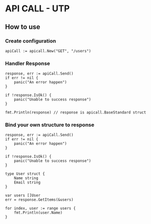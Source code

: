 # API CALL - UTP  

## How to use  

### Create configuration

```
apiCall := apicall.New("GET", "/users")
```

### Handler Response  

```
response, err := apiCall.Send()
if err != nil {
    panic("An error happen")
}

if !response.IsOk() {
    panic("Unable to success response")
}

fmt.Println(response) // response is apicall.BaseStandard struct
```

### Bind your own structure to response  

```
response, err := apiCall.Send()
if err != nil {
    panic("An error happen")
}

if !response.IsOk() {
    panic("Unable to success response")
}

type User struct {
    Name string
    Email string
}

var users []User
err = response.GetItems(&users)

for index, user := range users {
    fmt.Println(user.Name)
}
```

